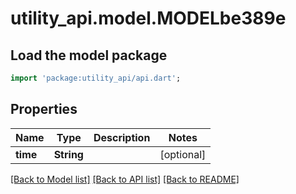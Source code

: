 # utility_api.model.MODELbe389e

## Load the model package
```dart
import 'package:utility_api/api.dart';
```

## Properties
Name | Type | Description | Notes
------------ | ------------- | ------------- | -------------
**time** | **String** |  | [optional] 

[[Back to Model list]](../README.md#documentation-for-models) [[Back to API list]](../README.md#documentation-for-api-endpoints) [[Back to README]](../README.md)


